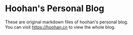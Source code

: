 # Hoohan's Personal Blog
These are original markdown files of hoohan's personal blog.  
You can visit https://hoohan.cn to view the whole blog.